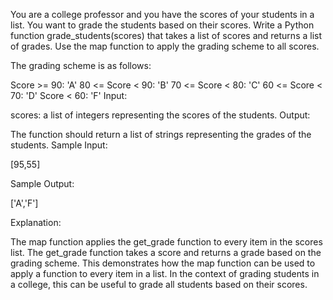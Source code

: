You are a college professor and you have the scores of your students in a list. You want to grade the students based on their scores. Write a Python function grade_students(scores) that takes a list of scores and returns a list of grades. Use the map function to apply the grading scheme to all scores.

The grading scheme is as follows:

Score >= 90: 'A'
80 <= Score < 90: 'B'
70 <= Score < 80: 'C'
60 <= Score < 70: 'D'
Score < 60: 'F'
Input:

scores: a list of integers representing the scores of the students.
Output:

The function should return a list of strings representing the grades of the students.
Sample Input:

[95,55]

Sample Output:

['A','F']

Explanation:

The map function applies the get_grade function to every item in the scores list. The get_grade function takes a score and returns a grade based on the grading scheme. This demonstrates how the map function can be used to apply a function to every item in a list. In the context of grading students in a college, this can be useful to grade all students based on their scores.

